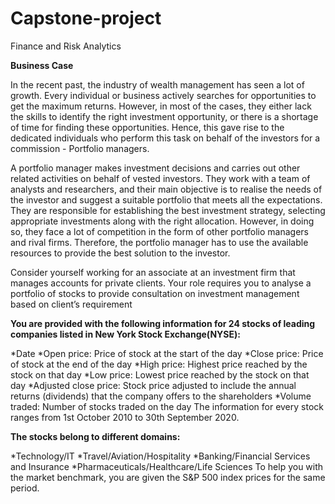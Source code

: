 # Capstone-project
Finance and Risk Analytics


**Business Case**

In the recent past, the industry of wealth management has seen a lot of growth. Every individual or business actively searches for opportunities to get the maximum returns. However, in most of the cases, they either lack the skills to identify the right investment opportunity, or there is a shortage of time for finding these opportunities. Hence, this gave rise to the dedicated individuals who perform this task on behalf of the investors for a commission - Portfolio managers.

 

A portfolio manager makes investment decisions and carries out other related activities on behalf of vested investors. They work with a team of analysts and researchers, and their main objective is to realise the needs of the investor and suggest a suitable portfolio that meets all the expectations. They are responsible for establishing the best investment strategy, selecting appropriate investments along with the right allocation. However, in doing so, they face a lot of competition in the form of other portfolio managers and rival firms. Therefore, the portfolio manager has to use the available resources to provide the best solution to the investor.

 

Consider yourself working for an associate at an investment firm that manages accounts for private clients. Your role requires you to analyse a portfolio of stocks to provide consultation on investment management based on client’s requirement


**You are provided with the following information for 24 stocks of leading companies listed in New York Stock Exchange(NYSE):**

*Date
*Open price: Price of stock at the start of the day
*Close price: Price of stock at the end of the day
*High price: Highest price reached by the stock on that day
*Low price: Lowest price reached by the stock on that day
*Adjusted close price: Stock price adjusted to include the annual returns (dividends) that the company offers to the shareholders
*Volume traded: Number of stocks traded on the day
The information for every stock ranges from 1st October 2010 to 30th September 2020.

__The stocks belong to different domains:__

*Technology/IT
*Travel/Aviation/Hospitality
*Banking/Financial Services and Insurance
*Pharmaceuticals/Healthcare/Life Sciences
To help you with the market benchmark, you are given the S&P 500 index prices for the same period.
 
